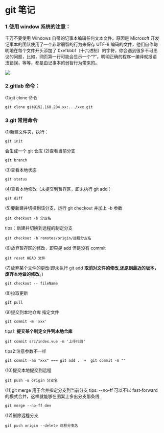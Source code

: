 ﻿# git 笔记

### 1.使用 window 系统的注意：

千万不要使用 Windows 自带的记事本编辑任何文本文件。原因是 Microsoft 开发记事本的团队使用了一个非常弱智的行为来保存 UTF-8 编码的文件，他们自作聪明地在每个文件开头添加了 0xefbbbf（十六进制）的字符，你会遇到很多不可思议的问题，比如，网页第一行可能会显示一个“?”，明明正确的程序一编译就报语法错误，等等，都是由记事本的弱智行为带来的。

![](http://www.liaoxuefeng.com/files/attachments/001384907170801199e153159cc4a438bed8d255edf157a000/0)

### 2.gitlab 命令：

(1)git clone 命令

```
git clone git@192.168.204.xx:.../xxx.git
```

### 3.git 常用命令

(1)新建文件夹，执行：

```
git init
```

会生成一个.git 仓库
(2)查看当前分支

```
git branch
```

(3)查看本地状态

```
git status
```

(4)查看本地修改（未提交到暂存区，即未执行 git add ）

```
git diff
```

(5)要新建并切换到该分支，运行 git checkout 并加上 -b 参数

```
git checkout -b 分支名
```

tips：新建并切换到远程的制定分支

```
git checkout -b remotes/origin/远程分支名
```

(6)放弃暂存区的修改，即只是 add 但是没有 commit

```
git reset HEAD 文件
```

(7)放弃某个文件的更改(即未执行 git add **取消对文件的修改,还原到最近的版本，废弃本地做的修改。**)

```
git checkout -- fileName
```

(8)拉取更新

```
git pull
```

(9)提交到本地仓库 指定文件

```
git commit -m 'xxx'
```

tips1:
**提交某个制定文件到本地仓库**

```
git commit src/index.vue -m '上传代码'
```

tips2:注意参数不一样

```
git commit -am "xxx" === git add .  +  git commit -m ""
```

(10)提交本地提交到远程

```
git push -u origin 分支名
```

(11)git merge 用于合并指定分支到当前分支
tips:
--no-ff 可以不以 fast-forward 的模式合并，这样就能够在图案上多出分支那条线

```
git merge --no-ff dev
```

(12)删除远程分支

```
git push origin --delete 远程分支名
```
